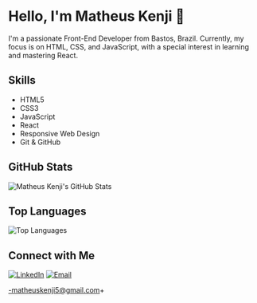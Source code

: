 <!-- Header Section -->
# Hello, I'm Matheus Kenji 👋

I'm a passionate Front-End Developer from Bastos, Brazil. Currently, my focus is on HTML, CSS, and JavaScript, with a special interest in learning and mastering React.

<!-- Skills Section -->
## Skills

- HTML5
- CSS3
- JavaScript
- React
- Responsive Web Design
- Git & GitHub

<!-- GitHub Stats Section -->
## GitHub Stats

![Matheus Kenji's GitHub Stats](https://github-readme-stats.vercel.app/api?username=matheusknn&show_icons=true&hide=contribs,prs&theme=radical)

<!-- Top Languages Section -->
## Top Languages

![Top Languages](https://github-readme-stats.vercel.app/api/top-langs/?username=matheusknn&layout=compact&theme=radical)


<!-- Connect with Me Section -->
## Connect with Me

[![LinkedIn](https://img.shields.io/badge/LinkedIn-Connect-blue)](https://www.linkedin.com/in/matheus-kenji/)
[![Email](https://img.shields.io/badge/Email-Contact%20Me-ff69b4)](mailto:matheuskenji5@gmail.com)

-matheuskenji5@gmail.com+
